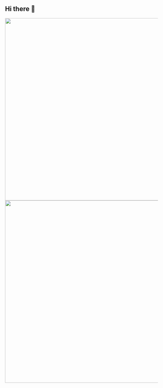 ## Hi there 👋

<!--
**AmadNaseem/AmadNaseem** is a ✨ _special_ ✨ repository because its `README.md` (this file) appears on your GitHub profile.

Here are some ideas to get you started:

- 🔭 I’m currently working on ...
- 🌱 I’m currently learning ...
- 👯 I’m looking to collaborate on ...
- 🤔 I’m looking for help with ...
- 💬 Ask me about ...
- 📫 How to reach me: ...
- 😄 Pronouns: ...
- ⚡ Fun fact: ...
-->

<img src="https://streak-stats.demolab.com/?user=AmadNaseem&theme=cobalt" width="600">

<img src="https://github-readme-stats.vercel.app/api?username=AmadNaseem&show_icons=true&theme=cobalt" width="600">



